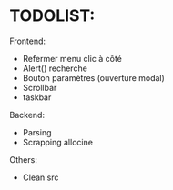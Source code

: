TODOLIST:
==========
Frontend:
 - Refermer menu clic à côté
 - Alert() recherche
 - Bouton paramètres (ouverture modal)
 - Scrollbar
 - taskbar

Backend:
 - Parsing
 - Scrapping allocine

Others:
 - Clean src